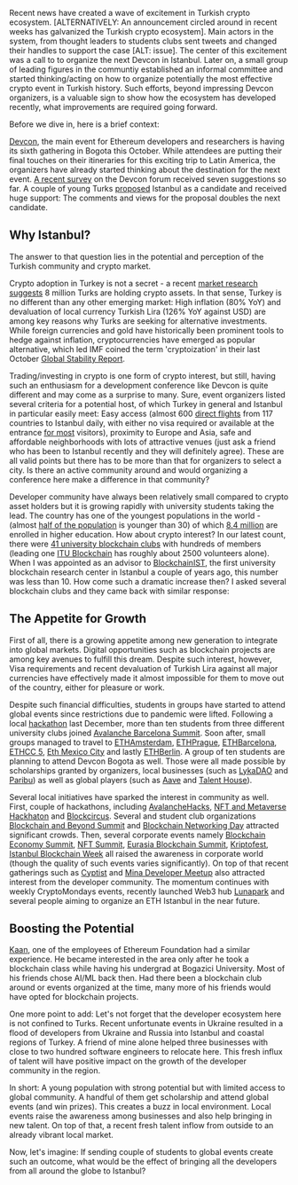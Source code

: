 Recent news have created a wave of excitement in Turkish crypto ecosystem. [ALTERNATIVELY: An announcement circled around in recent weeks has galvanized the Turkish crypto ecosystem]. Main actors in the system, from thought leaders to students clubs sent tweets and changed their handles to support the case [ALT: issue]. The center of this excitement was a call to to organize the next Devcon in Istanbul.  Later on, a small group of leading figures in the communtiy established an informal committee and started thinking/acting on how to organize potentially the most effective crypto event in Turkish history. Such efforts, beyond impressing Devcon organizers, is a valuable sign to show how the ecosystem has developed recently, what improvements are required going forward.

Before we dive in, here is a brief context: 

[Devcon](https://devcon.org/), the main event for Ethereum developers and researchers is having its sixth gathering in Bogota this October. While attendees are putting their final touches on their itineraries for this exciting trip to Latin America, the organizers have already started thinking about the destination for the next event. [A recent survey](https://forum.devcon.org/c/devcon-7-location-suggestions/14) on the Devcon forum received seven suggestions so far. A couple of young Turks [proposed](https://forum.devcon.org/t/proposed-location-istanbul-turkiye/412/28) Istanbul as a candidate and received huge support: The comments and views for the proposal doubles the next candidate. 

## Why Istanbul? 

The answer to that question lies in the potential and perception of the Turkish community and crypto market. 

Crypto adoption in Turkey is not a secret - a recent [market research suggests](https://www.coindeskturkiye.com/sirketler/turkiye-kripto-piyasasinin-mercek-altina-alindigi-arastirmaya-gore-kripto-parayla-islem-yapanlarin-orani-yuzde-74-artti-1342) 8 million Turks are holding crypto assets. In that sense, Turkey is no different than any other emerging market: High inflation (80% YoY) and devaluation of local currency Turkish Lira (126% YoY against USD) are among key reasons why Turks are seeking for alternative investments. While foreign currencies and gold have historically been prominent tools to hedge against inflation, cryptocurrencies have emerged as popular alternative, which led IMF coined the term 'cryptoization' in their last October [Global Stability Report](https://blogs.imf.org/2021/10/01/crypto-boom-poses-new-challenges-to-financial-stability/).

Trading/investing in crypto is one form of crypto interest, but still, having such an enthusiasm for a development conference like Devcon is quite different and may come as a surprise to many.  Sure, event organizers listed several criteria for a potential host, of which Turkey in general and Istanbul in particular easily meet: Easy access (almost 600 [direct flights](https://www.flightconnections.com/flights-to-istanbul-ist) from 117 countries to Istanbul daily, with either no visa required or available at the entrance [for most](https://en.wikipedia.org/wiki/Visa_policy_of_Turkey#Visa_policy_map) visitors), proximity to Europe and Asia, safe and affordable neighborhoods with lots of attractive venues (just ask a friend who has been to Istanbul recently and they will definitely agree). These are all valid points but there has to be more than that for organizers to select a city. Is there an active community around and would organizing a conference here make a difference in that community? 

Developer community have always been relatively small compared to crypto asset holders but it is growing rapidly with university students taking the lead. The country has one of the youngest populations in the world - (almost [half of the population](https://datacommons.org/place/country/TUR?category=Demographics#Population-by-age) is younger than 30) of which [8.4 million](https://www.trade.gov/country-commercial-guides/turkey-education) are enrolled in higher education. How about crypto interest? In our latest count, there were [41 university blockchain clubs](https://docs.google.com/spreadsheets/d/1kE0IZyaQbAXxTGGugGixiC0VRhoLIRKusCq1twtW3GI/edit#gid=0) with hundreds of members (leading one [ITU Blockchain](https://www.itublockchain.com/) has roughly about 2500 volunteers alone).  When I was appointed as an advisor to [BlockchainIST](https://blockchainist.org/), the first university blockchain research center in Istanbul a couple of years ago, this number was less than 10. How come such a dramatic increase then? I asked several blockchain clubs and they came back with similar response:

## The Appetite for Growth

First of all, there is a growing appetite among new generation to integrate into global markets. Digital opportunities such as blockchain projects are among key avenues to fulfill this dream. Despite such interest, however, Visa requirements and recent devaluation of Turkish Lira against all major currencies have effectively made it almost impossible for them to move out of the country, either for pleasure or work.

Despite such financial difficulties, students in groups have started to attend global events since restrictions due to pandemic were lifted. Following a local [hackathon](https://istanbul.avalanchehacks.com/) last December, more than ten students from three different university clubs joined [Avalanche Barcelona Summit](https://www.avalanchesummit.com/). Soon after, small groups managed to travel to [ETHAmsterdam](https://amsterdam.ethglobal.com/), [ETHPrague](https://ethprague.com/), [ETHBarcelona](https://ethbarcelona.com/), [ETHCC 5](https://ethcc.io/), [Eth Mexico City](https://soliditydeveloper.com/eth-mexico-city) and lastly [ETHBerlin](https://ethberlin.ooo/). A group of ten students are planning to attend Devcon Bogota as well.  Those were all made possible by scholarships granted by organizers, local businesses (such as [LykaDAO](https://www.laykadao.space/) and [Paribu](https://www.paribu.com/)) as well as global players (such as [Aave](https://aave.com/) and [Talent House](https://www.talenthouse.com.tr/)). 

Several local initiatives have sparked the interest in community as well. First, couple of hackathons, including [AvalancheHacks](https://istanbul.avalanchehacks.com/), [NFT and Metaverse Hackhaton](https://hackathonturkiye.com/etkinlik/blokzincir-nft-ve-metaverse-hackathonu) and [Blockcircus](https://www.eventbrite.com/e/blockchain-egitim-hackathon-blockcircus-tickets-46836838244). Several and student club organizations [Blockchain and Beyond Summit](https://sites.google.com/view/blockchain-beyondsummit/ana-sayfa) and [Blockchain Networking Day](https://twitter.com/bogazicichain/status/1525200754792857601) attracted significant crowds. Then, several corporate events namely [Blockchain Economy Summit](https://blockchaineconomy.istanbul/en), [NFT Summit](https://nftsummit.ist/), [Eurasia Blockchain Summit](https://www.eurasiablockchain.com/), [Kriptofest](https://kriptofest.org/), [Istanbul Blockchain Week](https://istanbulblockchainweek.com/) all raised the awareness in corporate world (though the quality of such events varies significantly). On top of that recent gatherings such as [Cyptist](https://www.cryptist.org/) and [Mina Developer Meetup](https://www.eventbrite.com/e/mina-zkapp-developers-meetup-istanbul-tickets-344946232467) also attracted interest from the developer community. The momentum continues with weekly CryptoMondays events, recently launched Web3 hub [Lunapark](https://lunapark.social/) and several people aiming to organize an ETH Istanbul in the near future. 

## Boosting the Potential

[Kaan](https://twitter.com/kaanuzdogan), one of the employees of Ethereum Foundation had a similar experience. He became interested in the area only after he took a blockchain class while having his undergrad at Bogazici University. Most of his friends chose AI/ML back then. Had there been a blockchain club around or events organized at the time, many more of his friends would have opted for blockchain projects.

One more point to add: Let's not forget that the developer ecosystem here is not confined to Turks. Recent unfortunate events in Ukraine resulted in a flood of developers from Ukraine and Russia into Istanbul and coastal regions of Turkey. A friend of mine alone helped three businesses with close to two hundred software engineers to relocate here. This fresh influx of talent will have positive impact on the growth of the developer community in the region. 

In short: A young population with strong potential but with limited access to global community. A handful of them get scholarship and attend global events (and win prizes). This creates a buzz in local environment. Local events raise the awareness among businesses and also help bringing in new talent.  On top of that, a recent fresh talent inflow from outside to an already vibrant local market. 

Now, let's imagine: If sending couple of students to global events create such an outcome, what would be the effect of bringing all the developers from all around the globe to Istanbul? 
